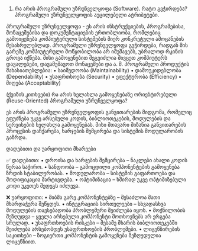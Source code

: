 1. რა არის პროგრამული უზრუნველყოფა (Software). რატო გვჭირდება? პროგრამული უზრუნველყოფის აუცილებელი ატრიბუტები.

პროგრამული უზრუნველყოფა - ეს არის ინსტრუქციების, პროგრამებისა, მონაცემებისა და დოკუმენტაციების ერთობლიობა, რომლებიც გამოიყენება კომპიუტერული სისტემების მიერ კონკრეტული ამოცანების შესასრულებლად.
პროგრამული უზრუნველყოფა გვჭირდება, რადგან მის გარეშე კომპიუტერული მოწყობილობა არ იმუშავებს, უბრალოდ რკინის გროვა იქნება. მისი გამოყენებით შეგვიძლია მივცეთ კომპიუტერს დავალებები, დავამუშავოთ მონაცემები და ა. შ.
 პროგრამული პროდუქტის მახასიათებლებია:
	•	საიმედოობა (Maintainability)
	•	დამოუკიდებლობა (Dependability)
	•	უსაფრთხოება (Security)
	•	ეფექტურობა (Efficiency)
	•	მიღება (Acceptability)

(ქვიზის კითხვები)
 რა არის ხელახლა გამოყენებაზე ორიენტირებული (Reuse-Oriented) პროგრამული უზრუნველყოფა?

ეს არის პროგრამული უზრუნველყოფის განვითარების მიდგომა, რომელიც ეფუძნება უკვე არსებული კოდის, ბიბლიოთეკების, მოდულების და სერვისების ხელახლა გამოყენებას. მისი მთავარი მიზანია განვითარების პროცესის დაჩქარება, ხარჯების შემცირება და სისტემის მოდულარობის გაზრდა.

დადებითი და უარყოფითი მხარეები

✅ დადებითი:
	•	დროისა და ხარჯების შემცირება – ნაკლები ახალი კოდის წერაა საჭირო.
	•	სანდოობა – გამოცდილი კომპონენტების გამოყენება ზრდის სტაბილურობას.
	•	მოდულარობა – სისტემის გაფართოება და მოდიფიკაცია მარტივდება.
	•	ოპტიმიზაცია – ხშირად უკვე ოპტიმიზებული კოდი უკეთეს შედეგს იძლევა.

❌ უარყოფითი:
	•	მიბმა გარე კომპონენტებზე – შესაძლოა მათი მხარდაჭერა შეწყდეს.
	•	ინტეგრაციის სირთულეები – სხვადასხვა მოდულების თავსებადობა პრობლემური შეიძლება იყოს.
	•	მოქნილობის შეზღუდვა – ყველა არსებული კომპონენტი მოთხოვნებს არ ერგება სრულად.
	•	უსაფრთხოების რისკები – მესამე მხარის ბიბლიოთეკებში შეიძლება არსებობდეს უსაფრთხოების პრობლემები.
	•	ლიცენზირების საკითხები – ზოგიერთი კომპონენტის გამოყენება შეზღუდულია ლიცენზიით.
